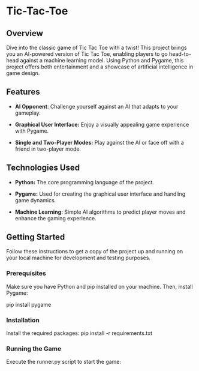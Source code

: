 # Tic-Tac-Toe

## Overview
Dive into the classic game of Tic Tac Toe with a twist! This project brings you an AI-powered version of Tic Tac Toe, enabling players to go head-to-head against a machine learning model. Using Python and Pygame, this project offers both entertainment and a showcase of artificial intelligence in game design.

## Features
- **AI Opponent**: Challenge yourself against an AI that adapts to your gameplay.

- **Graphical User Interface:** Enjoy a visually appealing game experience with Pygame.

- **Single and Two-Player Modes:** Play against the AI or face off with a friend in two-player mode.

## Technologies Used
- **Python:** The core programming language of the project.

- **Pygame:** Used for creating the graphical user interface and handling game dynamics.

- **Machine Learning:** Simple AI algorithms to predict player moves and enhance the gaming experience.

## Getting Started
Follow these instructions to get a copy of the project up and running on your local machine for development and testing purposes.

### Prerequisites
Make sure you have Python and pip installed on your machine. Then, install Pygame:

pip install pygame

### Installation
Install the required packages:
pip install -r requirements.txt

### Running the Game
Execute the runner.py script to start the game:
